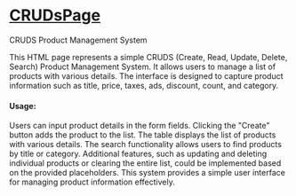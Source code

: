 # <a href="https://nailaalissa.github.io/CRUDsPage/" >CRUDsPage</a>
CRUDS Product Management System

This HTML page represents a simple CRUDS (Create, Read, Update, Delete, Search) Product Management System. It allows users to manage a list of products with various details. The interface is designed to capture product information such as title, price, taxes, ads, discount, count, and category.
<h4>Usage:</h4>
Users can input product details in the form fields.
Clicking the "Create" button adds the product to the list.
The table displays the list of products with various details.
The search functionality allows users to find products by title or category.
Additional features, such as updating and deleting individual products or clearing the entire list, could be implemented based on the provided placeholders.
This system provides a simple user interface for managing product information effectively.
